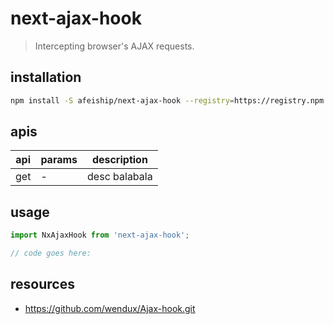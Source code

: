 # next-ajax-hook
> Intercepting browser's AJAX requests.

## installation
```bash
npm install -S afeiship/next-ajax-hook --registry=https://registry.npm.taobao.org
```

## apis
| api | params | description   |
|-----|--------|---------------|
| get | -      | desc balabala |

## usage
```js
import NxAjaxHook from 'next-ajax-hook';

// code goes here:
```

## resources
- https://github.com/wendux/Ajax-hook.git
